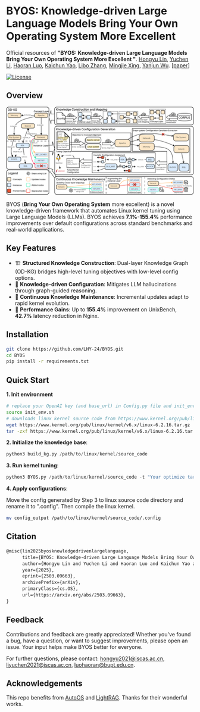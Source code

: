 # BYOS: Knowledge-driven Large Language Models Bring Your Own Operating System More Excellent  

Official resources of **"BYOS: Knowledge-driven Large Language Models Bring Your Own Operating System More Excellent  "**. [Hongyu Lin](https://arxiv.org/search/cs?searchtype=author&query=Lin,+H), [Yuchen Li](https://arxiv.org/search/cs?searchtype=author&query=Li,+Y), [Haoran Luo](https://arxiv.org/search/cs?searchtype=author&query=Luo,+H), [Kaichun Yao](https://arxiv.org/search/cs?searchtype=author&query=Yao,+K), [Libo Zhang](https://arxiv.org/search/cs?searchtype=author&query=Zhang,+L), [Mingjie Xing](https://arxiv.org/search/cs?searchtype=author&query=Xing,+M), [Yanjun Wu](https://arxiv.org/search/cs?searchtype=author&query=Wu,+Y). [[paper](https://arxiv.org/abs/2503.09663)]

[![License](https://img.shields.io/badge/License-Apache%202.0-blue.svg)](https://opensource.org/licenses/Apache-2.0)

## Overview

![Framework](./Figs/Framework.png)

BYOS (**Bring Your Own Operating System** more excellent) is a novel knowledge-driven framework that automates Linux kernel tuning using Large Language Models (LLMs). BYOS achieves **7.1%-155.4%** performance improvements over default configurations across standard benchmarks and real-world applications.

## Key Features

- 🏗️ **Structured Knowledge Construction**: Dual-layer Knowledge Graph (OD-KG) bridges high-level tuning objectives with low-level config options.
- 🧠 **Knowledge-driven Configuration**: Mitigates LLM hallucinations through graph-guided reasoning.
- 🔄 **Continuous Knowledge Maintenance**: Incremental updates adapt to rapid kernel evolution.
- 🚀 **Performance Gains**: Up to **155.4%** improvement on UnixBench, **42.7%** latency reduction in Nginx.

## Installation

```bash
git clone https://github.com/LHY-24/BYOS.git
cd BYOS
pip install -r requirements.txt
```

## Quick Start

**1. Init environment**

```bash
# replace your OpenAI key (and base_url) in Config.py file and init_env.sh
source init_env.sh
# downloads linux kernel source code from https://www.kernel.org/pub/linux/kernel/. Use v6.2.16 as an example.
wget https://www.kernel.org/pub/linux/kernel/v6.x/linux-6.2.16.tar.gz
tar -zxf https://www.kernel.org/pub/linux/kernel/v6.x/linux-6.2.16.tar.gz
```

**2. Initialize the knowledge base**:

```python
python3 build_kg.py /path/to/linux/kernel/source_code
```

**3. Run kernel tuning**:

```python
python3 BYOS.py /path/to/linux/kernel/source_code -t "Your optimize target" -o "config output filename"
```

**4. Apply configurations**:

Move the config generated by Step 3 to linux source code directory and rename it to ".config". Then compile the linux kernel.
```bash
mv config_output /path/to/linux/kernel/source_code/.config
```

## Citation

```tex
@misc{lin2025byosknowledgedrivenlargelanguage,
      title={BYOS: Knowledge-driven Large Language Models Bring Your Own Operating System More Excellent}, 
      author={Hongyu Lin and Yuchen Li and Haoran Luo and Kaichun Yao and Libo Zhang and Mingjie Xing and Yanjun Wu},  
      year={2025},
      eprint={2503.09663},
      archivePrefix={arXiv},
      primaryClass={cs.OS},
      url={https://arxiv.org/abs/2503.09663}, 
}
```

## Feedback

Contributions and feedback are greatly appreciated! Whether you've found a bug, have a question, or want to suggest improvements, please open an issue. Your input helps make BYOS better for everyone.

For further questions, please contact: hongyu2021@iscas.ac.cn, liyuchen2021@iscas.ac.cn, [luohaoran@bupt.edu.cn](mailto:luohaoran@bupt.edu.cn).

## Acknowledgements

This repo benefits from [AutoOS](https://github.com/xuewuyinhe/AutoOS) and [LightRAG](https://github.com/HKUDS/LightRAG). Thanks for their wonderful works.  
